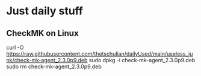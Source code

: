 # Just daily stuff

## CheckMK on Linux

curl -O https://raw.githubusercontent.com/thetschulian/dailyUsed/main/useless_junk/check-mk-agent_2.3.0p9.deb
sudo dpkg -i check-mk-agent_2.3.0p9.deb
sudo rm check-mk-agent_2.3.0p9.deb
